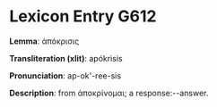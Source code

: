 # Lexicon Entry G612

**Lemma**: ἀπόκρισις

**Transliteration (xlit)**: apókrisis

**Pronunciation**: ap-ok'-ree-sis

**Description**:
from ἀποκρίνομαι; a response:--answer.
